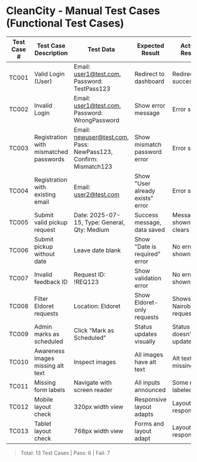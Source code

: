 # CleanCity - Manual Test Cases (Functional Test Cases)
| Test Case # | Test Case Description | Test Data | Expected Result | Actual Result | Pass/Fail |
|-------------|------------------------|-----------|------------------|----------------|------------|
| TC001 | Valid Login (User) | Email: user1@test.com, Password: TestPass123 | Redirect to dashboard | Redirects successfully | Pass |
| TC002 | Invalid Login | Email: user1@test.com, Password: WrongPassword | Show error message | Error shown | Pass |
| TC003 | Registration with mismatched passwords | Email: newuser@test.com, Pass: NewPass123, Confirm: Mismatch123 | Show mismatch password error | Error shown | Pass |
| TC004 | Registration with existing email | Email: user2@test.com | Show "User already exists" error | Error shown | Pass |
| TC005 | Submit valid pickup request | Date: 2025-07-15, Type: General, Qty: Medium | Success message, data saved | Message shown, form clears | Pass |
| TC006 | Submit pickup without date | Leave date blank | Show "Date is required" error | No error shown | Fail |
| TC007 | Invalid feedback ID | Request ID: !REQ123 | Show validation error | No error shown | Fail |
| TC008 | Filter Eldoret requests | Location: Eldoret | Show Eldoret-only requests | Shows Nairobi requests | Fail |
| TC009 | Admin marks as scheduled | Click "Mark as Scheduled" | Status updates visually | Status doesn't update in UI | Fail |
| TC010 | Awareness images missing alt text | Inspect images | All images have alt text | Alt text missing | Fail |
| TC011 | Missing form labels | Navigate with screen reader | All inputs announced | Some not labeled | Fail |
| TC012 | Mobile layout check | 320px width view | Responsive layout adapts | Layout responsive | Pass |
| TC013 | Tablet layout check | 768px width view | Forms and layout adapt | Layout responsive | Pass |

> Total: 13 Test Cases | Pass: 6 | Fail: 7


